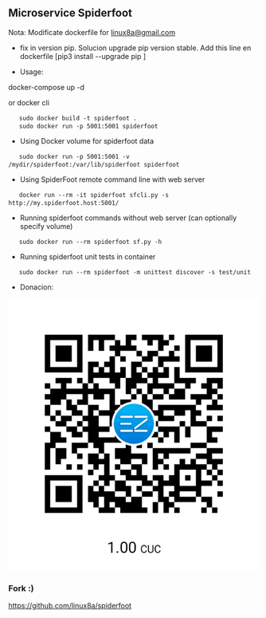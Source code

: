 ## Microservice Spiderfoot

Nota: Modificate dockerfile for linux8a@gmail.com

* fix in version pip. Solucion upgrade pip version stable. Add this line en dockerfile [pip3 install --upgrade pip ]


* Usage:

docker-compose up -d

or docker cli

```
   sudo docker build -t spiderfoot .
   sudo docker run -p 5001:5001 spiderfoot
```

* Using Docker volume for spiderfoot data

```
   sudo docker run -p 5001:5001 -v /mydir/spiderfoot:/var/lib/spiderfoot spiderfoot
```

* Using SpiderFoot remote command line with web server

```
   docker run --rm -it spiderfoot sfcli.py -s http://my.spiderfoot.host:5001/
```

* Running spiderfoot commands without web server (can optionally specify volume)

```
   sudo docker run --rm spiderfoot sf.py -h
```

* Running spiderfoot unit tests in container

```   
   sudo docker run --rm spiderfoot -m unittest discover -s test/unit
```

* Donacion:

![Donacion](../.donacion.png)

### Fork :)

https://github.com/linux8a/spiderfoot


